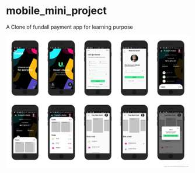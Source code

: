 # mobile_mini_project

A Clone of fundall payment app for learning purpose


![alt text](https://github.com/Dennis247/fundall/blob/master/lib/ss/screen_shot.jpg)
